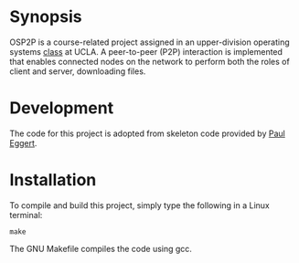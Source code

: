 # Synopsis

OSP2P is a course-related project assigned in an upper-division operating systems <a href="http://www.registrar.ucla.edu/schedule/subdet.aspx?srs=187336200&term=15W&session=" target="_blank" title="COM SCI 111">class</a> at UCLA. A peer-to-peer (P2P) interaction is implemented that enables connected nodes on the network to perform both the roles of client and server, downloading files.

# Development

The code for this project is adopted from skeleton code provided by <a href="https://github.com/eggert" target="_blank">Paul Eggert</a>.

# Installation

To compile and build this project, simply type the following in a Linux terminal:

    make

The GNU Makefile compiles the code using gcc. 
